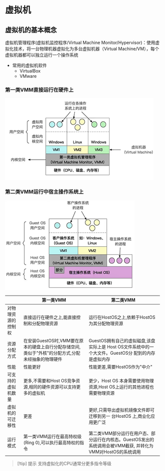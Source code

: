 # 虚拟机

## 虚拟机的基本概念

虚拟机管理程序(虚拟机监控程序/Virtual Machine Monitor/Hypervisor)：使用虚拟化技术，将一台物理机器虚拟化为多台虚拟机器（Virtual Machine/VM），每个虚拟机器都可以独立运行一个操作系统

- 常用的虚拟机软件
  - VirtualBox
  - VMware

### 第一类VMM直接运行在硬件上

![20240806152704.png](../../attachment/Pasted%20image%2020240806152704.png)

### 第二类VMM运行中宿主操作系统上

![20240806152714.png](../../attachment/Pasted%20image%2020240806152714.png)

|                    | 第一类VMM| 第二类VMM|
| ------------------ | ------------------------------------------------------------------------------------------------- | ---------------------------------------------------------------------------------------------------- |
| 对物理资源的控制权 | 直接运行在硬件之上,能直接控制和分配物理资源| 运行在HostOS之上,依赖于HostOS为其分配物理资源|
| 资源分配方式       | 在安装GuestOS时,VMM要在原本的硬盘上自行分配存储空间,类似于"外核"的分配方式,分配未经抽象的物理硬件 | GuestOS拥有自己的虚拟磁盘,该盘实际上是 Host OS文件系统中的一个大文件。GuestOS分 配到的内存是虚拟内存 |
| 性能| 性能更好| 性能更差,需要HostOS作为"中介"|
| 可支持的虚拟机数量 | 更多,不需要和Host OS竞争资源,相同的硬件资源可以支持更多的虚拟机| 更少，Host OS 本身需要使用物理资源,Host OS上运行的其他进程也需要物理资源|
| 虚拟机的可迁移性   |     更差|  更好,只需导出虚拟机镜像文件即可迁移到另一 台HostOS 上,商业化应用更广泛                                                                                                    |
|    运行模式|第一类VMM运行在最高特权级(Ring 0),可以执行最高特权的指令|第二类VMM部分运行在用户态、部分运行在内核态。GuestOS发出的系统调用会被VMM截获, 并转化为VMM对HostOS的系统调用|

> [!tip] 提示
> 支持虚拟化的CPU通常分更多指令等级
